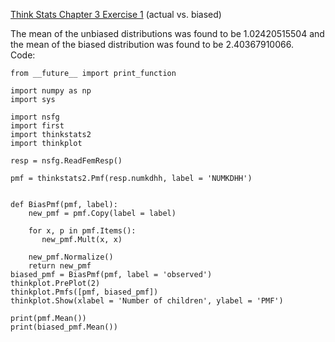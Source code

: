 [Think Stats Chapter 3 Exercise 1](http://greenteapress.com/thinkstats2/html/thinkstats2004.html#toc31) (actual vs. biased)

The mean of the unbiased distributions was found to be 1.02420515504 and the mean of the biased distribution was found to be 2.40367910066.  
Code:

    from __future__ import print_function

    import numpy as np
    import sys

    import nsfg
    import first
    import thinkstats2
    import thinkplot

    resp = nsfg.ReadFemResp()

    pmf = thinkstats2.Pmf(resp.numkdhh, label = 'NUMKDHH')


    def BiasPmf(pmf, label):
        new_pmf = pmf.Copy(label = label)

        for x, p in pmf.Items():
           new_pmf.Mult(x, x)

        new_pmf.Normalize()
        return new_pmf
    biased_pmf = BiasPmf(pmf, label = 'observed')
    thinkplot.PrePlot(2)
    thinkplot.Pmfs([pmf, biased_pmf])
    thinkplot.Show(xlabel = 'Number of children', ylabel = 'PMF')

    print(pmf.Mean())
    print(biased_pmf.Mean())


